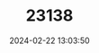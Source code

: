 ---
title: "23138"
category: "Xerarionta intercisa"
draft: false
date: 2024-02-22 13:03:50
languages:
  English: ["Plain Cactus Snail"]
---